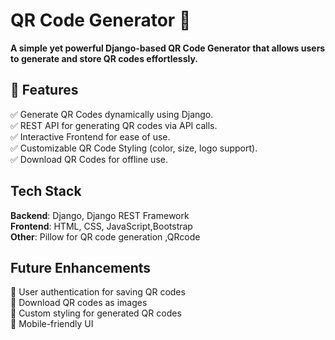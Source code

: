 # QR Code Generator 🔗

**A simple yet powerful Django-based QR Code Generator that allows users to generate and store QR codes effortlessly.**

## 🚀 Features

✅ Generate QR Codes dynamically using Django.<br>
✅ REST API for generating QR codes via API calls.<br>
✅ Interactive Frontend for ease of use.<br>
✅ Customizable QR Code Styling (color, size, logo support).<br>
✅ Download QR Codes for offline use.

## Tech Stack

**Backend**: Django, Django REST Framework<br>
**Frontend**: HTML, CSS, JavaScript,Bootstrap<br>
**Other**: Pillow for QR code generation ,QRcode<br>

## Future Enhancements

📌 User authentication for saving QR codes<br>
📌 Download QR codes as images<br>
📌 Custom styling for generated QR codes<br>
📌 Mobile-friendly UI

